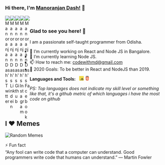 ### Hi there, I'm [Manoranjan Dash!](https://codewithmd.com/) 👋

<a href="https://twitter.com/codewithmd">
  <img align="left" alt="Manoranjan Dash's Twitter" width="16px" src="https://cdn.jsdelivr.net/npm/simple-icons@v3/icons/twitter.svg" />
</a>
<a href="https://www.linkedin.com/in/codewithmd/">
  <img align="left" alt="Manoranjan Dash's Linkdein" width="16px" src="https://cdn.jsdelivr.net/npm/simple-icons@v3/icons/linkedin.svg" />
</a>
<a href="https://github.com/md-101">
  <img align="left" alt="Manoranjan Dash's Github" width="16px" src="https://cdn.jsdelivr.net/npm/simple-icons@v3/icons/github.svg" />
</a>
<a href="https://instagram.com/manoranjan__dash/">
  <img align="left" alt="Manoranjan Dash's Instagram" width="16px" src="https://cdn.jsdelivr.net/npm/simple-icons@v3/icons/instagram.svg" />
</a>
<a href="https://www.facebook.com/codewithmd/">
  <img align="left" alt="Manoranjan Dash's Facebook" width="16px" src="https://cdn.jsdelivr.net/npm/simple-icons@v3/icons/facebook.svg" />
</a>

<br />

### Glad to see you here! 🤩 &nbsp;

I am a passionate self-taught programmer from Odisha.
- 🔭 I’m currently working on React and Node JS in Bangalore.
- 🌱 I’m currently learning Node JS.
- 📫 How to reach me: codewithmd@gmail.com <br>
- 🥅 2020 Goals: To be better in React and NodeJS than 2019.

**Languages and Tools:** &nbsp;
<code><img height="15" src="https://raw.githubusercontent.com/github/explore/80688e429a7d4ef2fca1e82350fe8e3517d3494d/topics/javascript/javascript.png"></code>
<code><img height="15" src="https://raw.githubusercontent.com/github/explore/80688e429a7d4ef2fca1e82350fe8e3517d3494d/topics/html/html.png"></code>


*PS: Top languages does not indicate my skill level or something like that, it's a github metric of which languages i have the most code on github*

<br />

## I ❤️ Memes

<img alt="Random Memes" height="250px" src="https://www.ohidur.com/memes/random.jpg?_n=4">


⚡ Fun fact <br>
“Any fool can write code that a computer can understand. Good programmers write code that humans can understand.” — Martin Fowler
